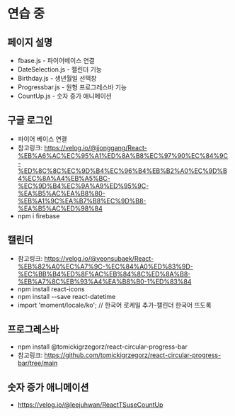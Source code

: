 # 연습 중
## 페이지 설명
+ fbase.js - 파이어베이스 연결
+ DateSelection.js - 캘린더 기능
+ Birthday.js - 생년월일 선택창 
+ Progressbar.js - 원형 프로그레스바 기능
+ CountUp.js - 숫자 증가 애니메이션 

## 구글 로그인
+ 파이어 베이스 연결 
+ 참고링크: https://velog.io/@jjonggang/React-%EB%A6%AC%EC%95%A1%ED%8A%B8%EC%97%90%EC%84%9C-%ED%8C%8C%EC%9D%B4%EC%96%B4%EB%B2%A0%EC%9D%B4%EC%8A%A4%EB%A5%BC-%EC%9D%B4%EC%9A%A9%ED%95%9C-%EA%B5%AC%EA%B8%80-%EB%A1%9C%EA%B7%B8%EC%9D%B8-%EA%B5%AC%ED%98%84 
+ npm i firebase

## 캘린더 
+ 참고링크: https://velog.io/@yeonsubaek/React-%EB%82%A0%EC%A7%9C-%EC%84%A0%ED%83%9D-%EC%BB%B4%ED%8F%AC%EB%84%8C%ED%8A%B8-%EB%A7%8C%EB%93%A4%EA%B8%B0-1%ED%83%84
+ npm install react-icons 
+ npm install --save react-datetime
+ import 'moment/locale/ko'; // 한국어 로케일 추가-캘린더 한국어 뜨도록 

## 프로그레스바
+ npm install @tomickigrzegorz/react-circular-progress-bar
+ 참고링크: https://github.com/tomickigrzegorz/react-circular-progress-bar/tree/main

## 숫자 증가 애니메이션
+ https://velog.io/@leejuhwan/ReactTSuseCountUp